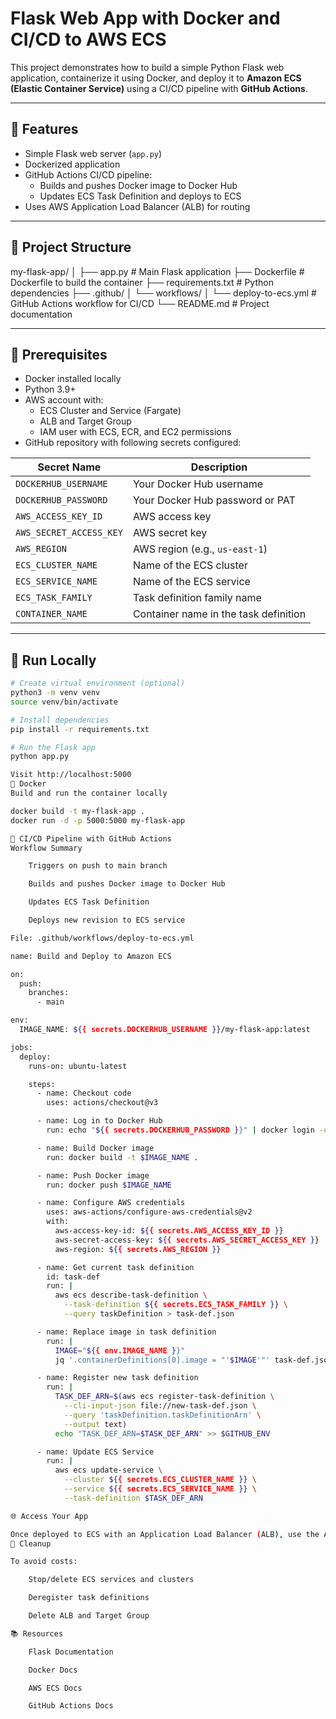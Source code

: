 # Flask Web App with Docker and CI/CD to AWS ECS

This project demonstrates how to build a simple Python Flask web application, containerize it using Docker, and deploy it to **Amazon ECS (Elastic Container Service)** using a CI/CD pipeline with **GitHub Actions**.

---

## 🚀 Features

- Simple Flask web server (`app.py`)
- Dockerized application
- GitHub Actions CI/CD pipeline:
  - Builds and pushes Docker image to Docker Hub
  - Updates ECS Task Definition and deploys to ECS
- Uses AWS Application Load Balancer (ALB) for routing

---

## 🧱 Project Structure

my-flask-app/
│
├── app.py # Main Flask application
├── Dockerfile # Dockerfile to build the container
├── requirements.txt # Python dependencies
├── .github/
│ └── workflows/
│ └── deploy-to-ecs.yml # GitHub Actions workflow for CI/CD
└── README.md # Project documentation


---

## 🔧 Prerequisites

- Docker installed locally
- Python 3.9+
- AWS account with:
  - ECS Cluster and Service (Fargate)
  - ALB and Target Group
  - IAM user with ECS, ECR, and EC2 permissions
- GitHub repository with following secrets configured:

| Secret Name             | Description                           |
|-------------------------|---------------------------------------|
| `DOCKERHUB_USERNAME`    | Your Docker Hub username              |
| `DOCKERHUB_PASSWORD`    | Your Docker Hub password or PAT       |
| `AWS_ACCESS_KEY_ID`     | AWS access key                        |
| `AWS_SECRET_ACCESS_KEY` | AWS secret key                        |
| `AWS_REGION`            | AWS region (e.g., `us-east-1`)        |
| `ECS_CLUSTER_NAME`      | Name of the ECS cluster               |
| `ECS_SERVICE_NAME`      | Name of the ECS service               |
| `ECS_TASK_FAMILY`       | Task definition family name           |
| `CONTAINER_NAME`        | Container name in the task definition |

---

## 🐍 Run Locally

```bash
# Create virtual environment (optional)
python3 -m venv venv
source venv/bin/activate

# Install dependencies
pip install -r requirements.txt

# Run the Flask app
python app.py

Visit http://localhost:5000
🐳 Docker
Build and run the container locally

docker build -t my-flask-app .
docker run -d -p 5000:5000 my-flask-app

🚀 CI/CD Pipeline with GitHub Actions
Workflow Summary

    Triggers on push to main branch

    Builds and pushes Docker image to Docker Hub

    Updates ECS Task Definition

    Deploys new revision to ECS service

File: .github/workflows/deploy-to-ecs.yml

name: Build and Deploy to Amazon ECS

on:
  push:
    branches:
      - main

env:
  IMAGE_NAME: ${{ secrets.DOCKERHUB_USERNAME }}/my-flask-app:latest

jobs:
  deploy:
    runs-on: ubuntu-latest

    steps:
      - name: Checkout code
        uses: actions/checkout@v3

      - name: Log in to Docker Hub
        run: echo "${{ secrets.DOCKERHUB_PASSWORD }}" | docker login -u "${{ secrets.DOCKERHUB_USERNAME }}" --password-stdin

      - name: Build Docker image
        run: docker build -t $IMAGE_NAME .

      - name: Push Docker image
        run: docker push $IMAGE_NAME

      - name: Configure AWS credentials
        uses: aws-actions/configure-aws-credentials@v2
        with:
          aws-access-key-id: ${{ secrets.AWS_ACCESS_KEY_ID }}
          aws-secret-access-key: ${{ secrets.AWS_SECRET_ACCESS_KEY }}
          aws-region: ${{ secrets.AWS_REGION }}

      - name: Get current task definition
        id: task-def
        run: |
          aws ecs describe-task-definition \
            --task-definition ${{ secrets.ECS_TASK_FAMILY }} \
            --query taskDefinition > task-def.json

      - name: Replace image in task definition
        run: |
          IMAGE="${{ env.IMAGE_NAME }}"
          jq '.containerDefinitions[0].image = "'$IMAGE'"' task-def.json > new-task-def.json

      - name: Register new task definition
        run: |
          TASK_DEF_ARN=$(aws ecs register-task-definition \
            --cli-input-json file://new-task-def.json \
            --query 'taskDefinition.taskDefinitionArn' \
            --output text)
          echo "TASK_DEF_ARN=$TASK_DEF_ARN" >> $GITHUB_ENV

      - name: Update ECS Service
        run: |
          aws ecs update-service \
            --cluster ${{ secrets.ECS_CLUSTER_NAME }} \
            --service ${{ secrets.ECS_SERVICE_NAME }} \
            --task-definition $TASK_DEF_ARN

🌐 Access Your App

Once deployed to ECS with an Application Load Balancer (ALB), use the ALB DNS name (e.g. http://my-load-balancer-123456789.us-east-1.elb.amazonaws.com) to access the app.
🧼 Cleanup

To avoid costs:

    Stop/delete ECS services and clusters

    Deregister task definitions

    Delete ALB and Target Group

📚 Resources

    Flask Documentation

    Docker Docs

    AWS ECS Docs

    GitHub Actions Docs

